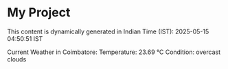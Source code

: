 # My Project

This content is dynamically generated in Indian Time (IST): 2025-05-15 04:50:51 IST


Current Weather in Coimbatore:
Temperature: 23.69 °C
Condition: overcast clouds
